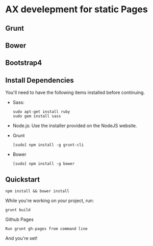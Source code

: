 # AX develepment for static Pages


## Grunt
## Bower
## Bootstrap4

## Install Dependencies

You'll need to have the following items installed before continuing.

- Sass:

    ```
    sudo apt-get install ruby
    sudo gem install sass
    ```

- Node.js: Use the installer provided on the NodeJS website.

- Grunt

    ```
    [sudo] npm install -g grunt-cli
    ```

- Bower

    ```
    [sudo] npm install -g bower
    ```

## Quickstart

```
npm install && bower install
```

While you're working on your project, run:
```
grunt build
```

Github Pages
```
Run grunt gh-pages from command line
```
And you're set!
